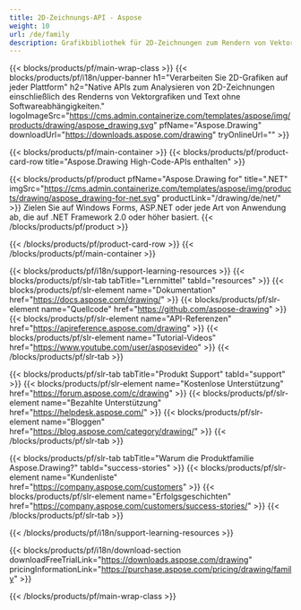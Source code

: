```yaml
---
title: 2D-Zeichnungs-API - Aspose 
weight: 10
url: /de/family
description: Grafikbibliothek für 2D-Zeichnungen zum Rendern von Vektorgrafiken wie Linien, Kurven und Figuren sowie Text in mehreren Stilen auf jeder Plattform
---
```


{{< blocks/products/pf/main-wrap-class >}}
{{< blocks/products/pf/i18n/upper-banner h1="Verarbeiten Sie 2D-Grafiken auf jeder Plattform" h2="Native APIs zum Analysieren von 2D-Zeichnungen einschließlich des Renderns von Vektorgrafiken und Text ohne Softwareabhängigkeiten." logoImageSrc="https://cms.admin.containerize.com/templates/aspose/img/products/drawing/aspose_drawing.svg" pfName="Aspose.Drawing" downloadUrl="https://downloads.aspose.com/drawing" tryOnlineUrl="" >}}

{{< blocks/products/pf/main-container >}}
{{< blocks/products/pf/product-card-row title="Aspose.Drawing High-Code-APIs enthalten" >}}

{{< blocks/products/pf/product pfName="Aspose.Drawing for" title=".NET" imgSrc="https://cms.admin.containerize.com/templates/aspose/img/products/drawing/aspose_drawing-for-net.svg" productLink="/drawing/de/net/" >}}
Zielen Sie auf Windows Forms, ASP.NET oder jede Art von Anwendung ab, die auf .NET Framework 2.0 oder höher basiert.
{{< /blocks/products/pf/product >}}

{{< /blocks/products/pf/product-card-row >}}
{{< /blocks/products/pf/main-container >}}

{{< blocks/products/pf/i18n/support-learning-resources >}}
{{< blocks/products/pf/slr-tab tabTitle="Lernmittel" tabId="resources" >}}
{{< blocks/products/pf/slr-element name="Dokumentation" href="https://docs.aspose.com/drawing/" >}}
{{< blocks/products/pf/slr-element name="Quellcode" href="https://github.com/aspose-drawing" >}}
{{< blocks/products/pf/slr-element name="API-Referenzen" href="https://apireference.aspose.com/drawing" >}}
{{< blocks/products/pf/slr-element name="Tutorial-Videos" href="https://www.youtube.com/user/asposevideo" >}}
{{< /blocks/products/pf/slr-tab >}}

{{< blocks/products/pf/slr-tab tabTitle="Produkt Support" tabId="support" >}}
{{< blocks/products/pf/slr-element name="Kostenlose Unterstützung" href="https://forum.aspose.com/c/drawing" >}}
{{< blocks/products/pf/slr-element name="Bezahlte Unterstützung" href="https://helpdesk.aspose.com/" >}}
{{< blocks/products/pf/slr-element name="Bloggen" href="https://blog.aspose.com/category/drawing/" >}}
{{< /blocks/products/pf/slr-tab >}}

{{< blocks/products/pf/slr-tab tabTitle="Warum die Produktfamilie Aspose.Drawing?" tabId="success-stories" >}}
{{< blocks/products/pf/slr-element name="Kundenliste" href="https://company.aspose.com/customers" >}}
{{< blocks/products/pf/slr-element name="Erfolgsgeschichten" href="https://company.aspose.com/customers/success-stories/" >}}
{{< /blocks/products/pf/slr-tab >}}

{{< /blocks/products/pf/i18n/support-learning-resources >}}

{{< blocks/products/pf/i18n/download-section downloadFreeTrialLink="https://downloads.aspose.com/drawing" pricingInformationLink="https://purchase.aspose.com/pricing/drawing/family" >}}

{{< /blocks/products/pf/main-wrap-class >}}